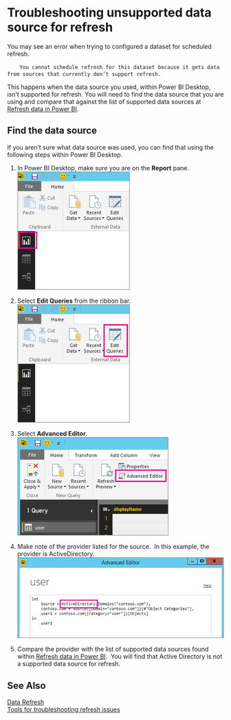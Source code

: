 ﻿<properties 
   pageTitle="Troubleshooting unsupported data source for refresh"
   description="Troubleshooting unsupported data source for refresh"
   services="powerbi" 
   documentationCenter="" 
   authors="guyinacube" 
   manager="mblythe" 
   editor=""
   tags=""/>
 
<tags
   ms.service="powerbi"
   ms.devlang="NA"
   ms.topic="article"
   ms.tgt_pltfrm="NA"
   ms.workload="powerbi"
   ms.date="11/03/2015"
   ms.author="asaxton"/>

# Troubleshooting unsupported data source for refresh  

You may see an error when trying to configured a dataset for scheduled refresh.

		You cannot schedule refresh for this dataset because it gets data from sources that currently don’t support refresh.

This happens when the data source you used, within Power BI Desktop, isn’t supported for refresh. You will need to find the data source that you are using and compare that against the list of supported data sources at [Refresh data in Power BI](powerbi-refresh-data.md). 

## Find the data source  
If you aren’t sure what data source was used, you can find that using the following steps within Power BI Desktop.  

1.  In Power BI Desktop, make sure you are on the **Report** pane.  
    ![](media/powerbi-admin-troubleshoot-unsupported-data-source-for-refresh/tshoot-report-pane.png)

2.  Select **Edit Queries** from the ribbon bar.  
    ![](media/powerbi-admin-troubleshoot-unsupported-data-source-for-refresh/tshoot-edit-queries.png)

3.  Select **Advanced Editor**.  
    ![](media/powerbi-admin-troubleshoot-unsupported-data-source-for-refresh/tshoot-advanced-editor.png)
	
4.  Make note of the provider listed for the source.  In this example, the provider is ActiveDirectory.  
    ![](media/powerbi-admin-troubleshoot-unsupported-data-source-for-refresh/tshoot-provider.png)

5.  Compare the provider with the list of supported data sources found within [Refresh data in Power BI](powerbi-refresh-data.md).  You will find that Active Directory is not a supported data source for refresh.  

## See Also  
[Data Refresh](powerbi-data-refresh.md)  
[Tools for troubleshooting refresh issues](powerbi-refresh-tools-for-troubleshooting-issues.md)  